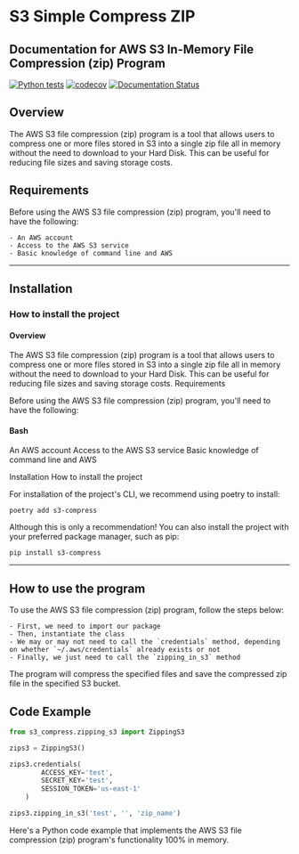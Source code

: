 # S3 Simple Compress ZIP
## Documentation for AWS S3 In-Memory File Compression (zip) Program

[![Python tests](https://github.com/BrunoMesquitaa/s3_simple_compress/actions/workflows/pytest.yml/badge.svg)](https://github.com/BrunoMesquitaa/s3_simple_compress/actions/workflows/pytest.yml)
[![codecov](https://codecov.io/github/BrunoMesquitaa/s3_simple_compress/branch/main/graph/badge.svg?token=9J8EV3D4T3)](https://codecov.io/github/BrunoMesquitaa/s3_simple_compress)
[![Documentation Status](https://readthedocs.org/projects/s3-simple-compress/badge/?version=latest)](https://s3-simple-compress.readthedocs.io/en/latest/?badge=latest)

## Overview

The AWS S3 file compression (zip) program is a tool that allows users to compress one or more files stored in S3 into a single zip file all in memory without the need to download to your Hard Disk. This can be useful for reducing file sizes and saving storage costs.

## Requirements

Before using the AWS S3 file compression (zip) program, you'll need to have the following:
```
- An AWS account
- Access to the AWS S3 service
- Basic knowledge of command line and AWS
```

---

## Installation

### How to install the project

#### Overview

The AWS S3 file compression (zip) program is a tool that allows users to compress one or more files stored in S3 into a single zip file all in memory without the need to download to your Hard Disk. This can be useful for reducing file sizes and saving storage costs.
Requirements

Before using the AWS S3 file compression (zip) program, you'll need to have the following:

#### Bash

An AWS account
Access to the AWS S3 service
Basic knowledge of command line and AWS

Installation
How to install the project

For installation of the project's CLI, we recommend using poetry to install:

```console
poetry add s3-compress
```

Although this is only a recommendation! You can also install the project with your preferred package manager, such as pip:

```console
pip install s3-compress
```

---

## How to use the program

To use the AWS S3 file compression (zip) program, follow the steps below:
```
- First, we need to import our package
- Then, instantiate the class
- We may or may not need to call the `credentials` method, depending on whether `~/.aws/credentials` already exists or not
- Finally, we just need to call the `zipping_in_s3` method
```
The program will compress the specified files and save the compressed zip file in the specified S3 bucket.

## Code Example

```py title="example.py" linenums="1" 
from s3_compress.zipping_s3 import ZippingS3

zips3 = ZippingS3()

zips3.credentials(
        ACCESS_KEY='test',
        SECRET_KEY='test',
        SESSION_TOKEN='us-east-1'
    )

zips3.zipping_in_s3('test', '', 'zip_name')
```

Here's a Python code example that implements the AWS S3 file compression (zip) program's functionality 100% in memory.